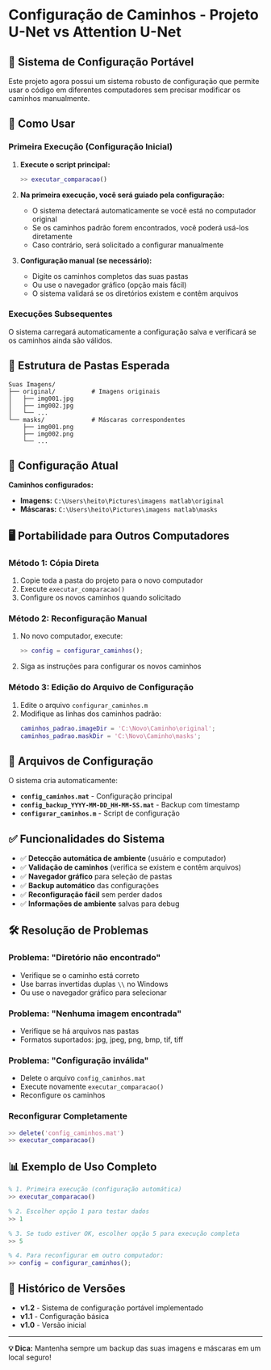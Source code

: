 # Configuração de Caminhos - Projeto U-Net vs Attention U-Net

## 📁 Sistema de Configuração Portável

Este projeto agora possui um sistema robusto de configuração que permite usar o código em diferentes computadores sem precisar modificar os caminhos manualmente.

## 🚀 Como Usar

### Primeira Execução (Configuração Inicial)

1. **Execute o script principal:**
   ```matlab
   >> executar_comparacao()
   ```

2. **Na primeira execução, você será guiado pela configuração:**
   - O sistema detectará automaticamente se você está no computador original
   - Se os caminhos padrão forem encontrados, você poderá usá-los diretamente
   - Caso contrário, será solicitado a configurar manualmente

3. **Configuração manual (se necessário):**
   - Digite os caminhos completos das suas pastas
   - Ou use o navegador gráfico (opção mais fácil)
   - O sistema validará se os diretórios existem e contêm arquivos

### Execuções Subsequentes

O sistema carregará automaticamente a configuração salva e verificará se os caminhos ainda são válidos.

## 📂 Estrutura de Pastas Esperada

```
Suas Imagens/
├── original/          # Imagens originais
│   ├── img001.jpg
│   ├── img002.jpg
│   └── ...
└── masks/             # Máscaras correspondentes
    ├── img001.png
    ├── img002.png
    └── ...
```

## 🔧 Configuração Atual

**Caminhos configurados:**
- **Imagens:** `C:\Users\heito\Pictures\imagens matlab\original`
- **Máscaras:** `C:\Users\heito\Pictures\imagens matlab\masks`

## 🖥️ Portabilidade para Outros Computadores

### Método 1: Cópia Direta
1. Copie toda a pasta do projeto para o novo computador
2. Execute `executar_comparacao()`
3. Configure os novos caminhos quando solicitado

### Método 2: Reconfiguração Manual
1. No novo computador, execute:
   ```matlab
   >> config = configurar_caminhos();
   ```
2. Siga as instruções para configurar os novos caminhos

### Método 3: Edição do Arquivo de Configuração
1. Edite o arquivo `configurar_caminhos.m`
2. Modifique as linhas dos caminhos padrão:
   ```matlab
   caminhos_padrao.imageDir = 'C:\Novo\Caminho\original';
   caminhos_padrao.maskDir = 'C:\Novo\Caminho\masks';
   ```

## 📝 Arquivos de Configuração

O sistema cria automaticamente:

- **`config_caminhos.mat`** - Configuração principal
- **`config_backup_YYYY-MM-DD_HH-MM-SS.mat`** - Backup com timestamp
- **`configurar_caminhos.m`** - Script de configuração

## ✅ Funcionalidades do Sistema

- ✅ **Detecção automática de ambiente** (usuário e computador)
- ✅ **Validação de caminhos** (verifica se existem e contêm arquivos)
- ✅ **Navegador gráfico** para seleção de pastas
- ✅ **Backup automático** das configurações
- ✅ **Reconfiguração fácil** sem perder dados
- ✅ **Informações de ambiente** salvas para debug

## 🛠️ Resolução de Problemas

### Problema: "Diretório não encontrado"
- Verifique se o caminho está correto
- Use barras invertidas duplas `\\` no Windows
- Ou use o navegador gráfico para selecionar

### Problema: "Nenhuma imagem encontrada"
- Verifique se há arquivos nas pastas
- Formatos suportados: jpg, jpeg, png, bmp, tif, tiff

### Problema: "Configuração inválida"
- Delete o arquivo `config_caminhos.mat`
- Execute novamente `executar_comparacao()`
- Reconfigure os caminhos

### Reconfigurar Completamente
```matlab
>> delete('config_caminhos.mat')
>> executar_comparacao()
```

## 📊 Exemplo de Uso Completo

```matlab
% 1. Primeira execução (configuração automática)
>> executar_comparacao()

% 2. Escolher opção 1 para testar dados
>> 1

% 3. Se tudo estiver OK, escolher opção 5 para execução completa
>> 5

% 4. Para reconfigurar em outro computador:
>> config = configurar_caminhos();
```

## 🔄 Histórico de Versões

- **v1.2** - Sistema de configuração portável implementado
- **v1.1** - Configuração básica
- **v1.0** - Versão inicial

---

**💡 Dica:** Mantenha sempre um backup das suas imagens e máscaras em um local seguro!

